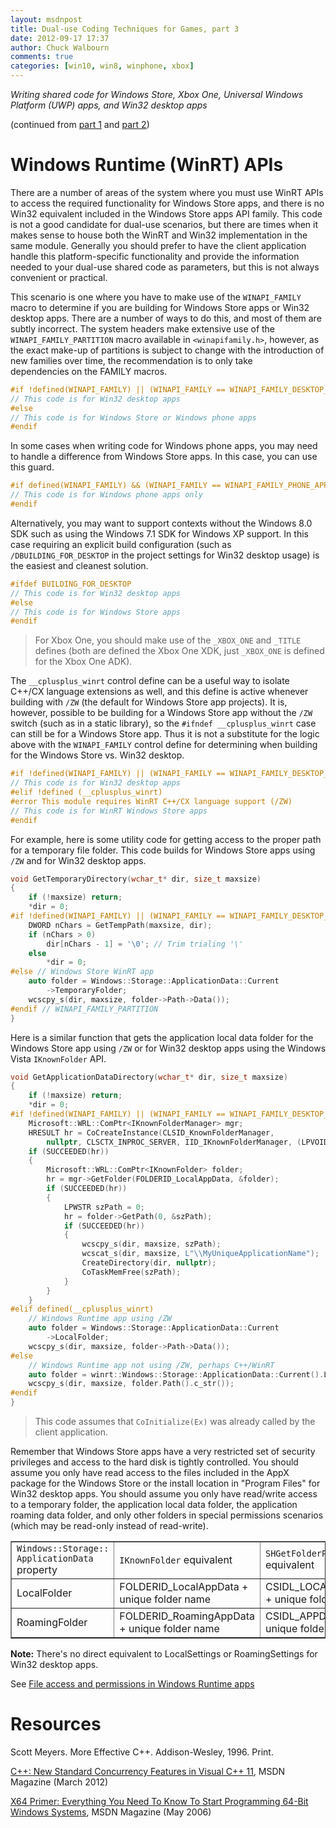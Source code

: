 ```yaml
---
layout: msdnpost
title: Dual-use Coding Techniques for Games, part 3
date: 2012-09-17 17:37
author: Chuck Walbourn
comments: true
categories: [win10, win8, winphone, xbox]
---
```

<em>Writing shared code for Windows Store, Xbox One, Universal Windows Platform (UWP) apps, and Win32 desktop apps</em>

(continued from <a href="https://walbourn.github.io/dual-use-coding-techniques-for-games-part-1/">part 1</a> and <a href="https://walbourn.github.io/dual-use-coding-techniques-for-games-part-2/">part 2</a>)

<h1>Windows Runtime (WinRT) APIs</h1>

There are a number of areas of the system where you must use WinRT APIs to access the required functionality for Windows Store apps, and there is no Win32 equivalent included in the Windows Store apps API family. This code is not a good candidate for dual-use scenarios, but there are times when it makes sense to house both the WinRT and Win32 implementation in the same module. Generally you should prefer to have the client application handle this platform-specific functionality and provide the information needed to your dual-use shared code as parameters, but this is not always convenient or practical.
<!--more-->

This scenario is one where you have to make use of the <code>WINAPI_FAMILY</code> macro to determine if you are building for Windows Store apps or Win32 desktop apps. There are a number of ways to do this, and most of them are subtly incorrect. The system headers make extensive use of the <code>WINAPI_FAMILY_PARTITION</code> macro available in ``<winapifamily.h>``, however, as the exact make-up of partitions is subject to change with the introduction of new families over time, the recommendation is to only take dependencies on the FAMILY macros.

```cpp
#if !defined(WINAPI_FAMILY) || (WINAPI_FAMILY == WINAPI_FAMILY_DESKTOP_APP)
// This code is for Win32 desktop apps
#else
// This code is for Windows Store or Windows phone apps
#endif
```

In some cases when writing code for Windows phone apps, you may need to handle a difference from Windows Store apps. In this case, you can use this guard.

```cpp
#if defined(WINAPI_FAMILY) && (WINAPI_FAMILY == WINAPI_FAMILY_PHONE_APP)
// This code is for Windows phone apps only
#endif
```

Alternatively, you may want to support contexts without the Windows 8.0 SDK such as using the Windows 7.1 SDK for Windows XP support. In this case requiring an explicit build configuration (such as <code>/DBUILDING_FOR_DESKTOP</code> in the project settings for Win32 desktop usage) is the easiest and cleanest solution.

```cpp
#ifdef BUILDING_FOR_DESKTOP
// This code is for Win32 desktop apps
#else
// This code is for Windows Store apps
#endif
```

> For Xbox One, you should make use of the ``_XBOX_ONE`` and ``_TITLE`` defines (both are defined the Xbox One XDK, just ``_XBOX_ONE`` is defined for the Xbox One ADK).

The ``__cplusplus_winrt`` control define can be a useful way to isolate C++/CX language extensions as well, and this define is active whenever building with <code>/ZW</code> (the default for Windows Store app projects). It is, however, possible to be building for a Windows Store app without the <code>/ZW</code> switch (such as in a static library), so the ``#ifndef __cplusplus_winrt`` case can still be for a Windows Store app. Thus it is not a substitute for the logic above with the <code>WINAPI_FAMILY</code> control define for determining when building for the Windows Store vs. Win32 desktop.

```cpp
#if !defined(WINAPI_FAMILY) || (WINAPI_FAMILY == WINAPI_FAMILY_DESKTOP_APP)
// This code is for Win32 desktop apps
#elif !defined (__cplusplus_winrt)
#error This module requires WinRT C++/CX language support (/ZW)
// This code is for WinRT Windows Store apps
#endif
```

For example, here is some utility code for getting access to the proper path for a temporary file folder. This code builds for Windows Store apps using <code>/ZW</code> and for Win32 desktop apps.

```cpp
void GetTemporaryDirectory(wchar_t* dir, size_t maxsize)
{
    if (!maxsize) return;
    *dir = 0;
#if !defined(WINAPI_FAMILY) || (WINAPI_FAMILY == WINAPI_FAMILY_DESKTOP_APP)
    DWORD nChars = GetTempPath(maxsize, dir);
    if (nChars > 0)
        dir[nChars - 1] = '\0'; // Trim trialing '\'
    else
        *dir = 0;
#else // Windows Store WinRT app
    auto folder = Windows::Storage::ApplicationData::Current
        ->TemporaryFolder;
    wcscpy_s(dir, maxsize, folder->Path->Data());
#endif // WINAPI_FAMILY_PARTITION
}
```

Here is a similar function that gets the application local data folder for the Windows Store app using <code>/ZW</code> or for Win32 desktop apps using the Windows Vista <code>IKnownFolder</code> API.

```cpp
void GetApplicationDataDirectory(wchar_t* dir, size_t maxsize)
{
    if (!maxsize) return;
    *dir = 0;
#if !defined(WINAPI_FAMILY) || (WINAPI_FAMILY == WINAPI_FAMILY_DESKTOP_APP)
    Microsoft::WRL::ComPtr<IKnownFolderManager> mgr;
    HRESULT hr = CoCreateInstance(CLSID_KnownFolderManager,
        nullptr, CLSCTX_INPROC_SERVER, IID_IKnownFolderManager, (LPVOID*)&mgr);
    if (SUCCEEDED(hr))
    {
        Microsoft::WRL::ComPtr<IKnownFolder> folder;
        hr = mgr->GetFolder(FOLDERID_LocalAppData, &folder);
        if (SUCCEEDED(hr))
        {
            LPWSTR szPath = 0;
            hr = folder->GetPath(0, &szPath);
            if (SUCCEEDED(hr))
            {
                wcscpy_s(dir, maxsize, szPath);
                wcscat_s(dir, maxsize, L"\\MyUniqueApplicationName");
                CreateDirectory(dir, nullptr);
                CoTaskMemFree(szPath);
            }
        }
    }
#elif defined(__cplusplus_winrt)
    // Windows Runtime app using /ZW
    auto folder = Windows::Storage::ApplicationData::Current
        ->LocalFolder;
    wcscpy_s(dir, maxsize, folder->Path->Data());
#else
    // Windows Runtime app not using /ZW, perhaps C++/WinRT
    auto folder = winrt::Windows::Storage::ApplicationData::Current().LocalFolder();
    wcscpy_s(dir, maxsize, folder.Path().c_str());
#endif
}
```

>  This code assumes that <code>CoInitialize(Ex)</code> was already called by the client application.

Remember that Windows Store apps have a very restricted set of security privileges and access to the hard disk is tightly controlled. You should assume you only have read access to the files included in the AppX package for the Windows Store or the install location in "Program Files" for Win32 desktop apps. You should assume you only have read/write access to a temporary folder, the application local data folder, the application roaming data folder, and only other folders in special permissions scenarios (which may be read-only instead of read-write).

<table border="1">
<tbody>
<tr>
<td><code>Windows::Storage:: ApplicationData</code> property</td>
<td><code>IKnownFolder</code> equivalent</td>
<td><code>SHGetFolderPath</code> equivalent</td>
</tr>
<tr>
<td>LocalFolder</td>
<td>FOLDERID_LocalAppData
+ unique folder name</td>
<td>CSIDL_LOCAL_APPDATA
+ unique folder name</td>
</tr>
<tr>
<td>RoamingFolder</td>
<td>FOLDERID_RoamingAppData
+ unique folder name</td>
<td>CSIDL_APPDATA
+ unique folder name</td>
</tr>
</tbody>
</table>

<strong>Note:</strong> There's no direct equivalent to LocalSettings or RoamingSettings for Win32 desktop apps.

See <a href="https://docs.microsoft.com/en-us/previous-versions/windows/apps/hh967755(v=win.10)
">File access and permissions in Windows Runtime apps</a>

<h1>Resources</h1>

Scott Meyers. More Effective C++. Addison-Wesley, 1996. Print.

<a href="https://msdn.microsoft.com/magazine/msdn-magazine-issues">C++: New Standard Concurrency Features in Visual C++ 11</a>, MSDN Magazine (March 2012)

<a href="https://msdn.microsoft.com/magazine/msdn-magazine-issues">X64 Primer: Everything You Need To Know To Start Programming 64-Bit Windows Systems</a>, MSDN Magazine (May 2006)
